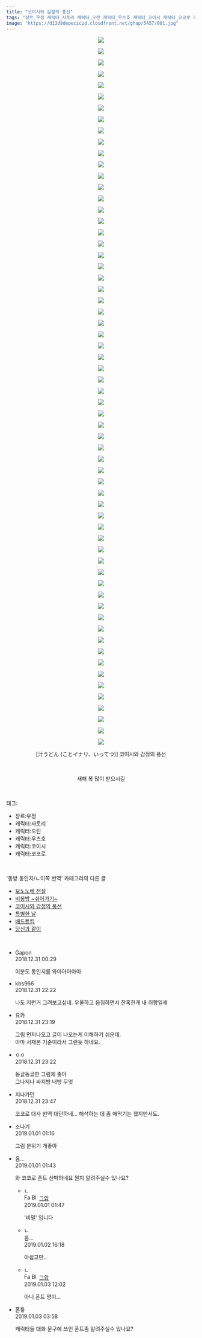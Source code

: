 ```yaml
---
title: "코이시와 감정의 풍선"
tags: "장르_우정 캐릭터_사토리 캐릭터_오린 캐릭터_우츠호 캐릭터_코이시 캐릭터_코코로 汁うどん ことイナリ いってつ 동방_동인지／ㄴ이쪽_번역"
image: "https://d13d8depeciczd.cloudfront.net/ghap/5457/001.jpg"
---
```

<div class="article">
<p style="text-align: center; clear: none; float: none;"><img src="{{ site.imgserver12 }}/ghap/5457/001.jpg"/></p>
<p style="text-align: center; clear: none; float: none;"><img src="{{ site.imgserver12 }}/ghap/5457/002.jpg"/></p>
<p style="text-align: center; clear: none; float: none;"><img src="{{ site.imgserver12 }}/ghap/5457/003.jpg"/></p>
<p style="text-align: center; clear: none; float: none;"><img src="{{ site.imgserver12 }}/ghap/5457/004.jpg"/></p>
<p style="text-align: center; clear: none; float: none;"><img src="{{ site.imgserver12 }}/ghap/5457/005.jpg"/></p>
<p style="text-align: center; clear: none; float: none;"><img src="{{ site.imgserver12 }}/ghap/5457/006.jpg"/></p>
<p style="text-align: center; clear: none; float: none;"><img src="{{ site.imgserver12 }}/ghap/5457/007.jpg"/></p>
<p style="text-align: center; clear: none; float: none;"><img src="{{ site.imgserver12 }}/ghap/5457/008.jpg"/></p>
<p style="text-align: center; clear: none; float: none;"><img src="{{ site.imgserver12 }}/ghap/5457/009.jpg"/></p>
<p style="text-align: center; clear: none; float: none;"><img src="{{ site.imgserver12 }}/ghap/5457/010.jpg"/></p>
<p style="text-align: center; clear: none; float: none;"><img src="{{ site.imgserver12 }}/ghap/5457/011.jpg"/></p>
<p style="text-align: center; clear: none; float: none;"><img src="{{ site.imgserver12 }}/ghap/5457/012.jpg"/></p>
<p style="text-align: center; clear: none; float: none;"><img src="{{ site.imgserver12 }}/ghap/5457/013.jpg"/></p>
<p style="text-align: center; clear: none; float: none;"><img src="{{ site.imgserver12 }}/ghap/5457/014.jpg"/></p>
<p style="text-align: center; clear: none; float: none;"><img src="{{ site.imgserver12 }}/ghap/5457/015.jpg"/></p>
<p style="text-align: center; clear: none; float: none;"><img src="{{ site.imgserver12 }}/ghap/5457/016.jpg"/></p>
<p style="text-align: center; clear: none; float: none;"><img src="{{ site.imgserver12 }}/ghap/5457/017.jpg"/></p>
<p style="text-align: center; clear: none; float: none;"><img src="{{ site.imgserver12 }}/ghap/5457/018.jpg"/></p>
<p style="text-align: center; clear: none; float: none;"><img src="{{ site.imgserver12 }}/ghap/5457/019.jpg"/></p>
<p style="text-align: center; clear: none; float: none;"><img src="{{ site.imgserver12 }}/ghap/5457/020.jpg"/></p>
<p style="text-align: center; clear: none; float: none;"><img src="{{ site.imgserver12 }}/ghap/5457/021.jpg"/></p>
<p style="text-align: center; clear: none; float: none;"><img src="{{ site.imgserver12 }}/ghap/5457/022.jpg"/></p>
<p style="text-align: center; clear: none; float: none;"><img src="{{ site.imgserver12 }}/ghap/5457/023.jpg"/></p>
<p style="text-align: center; clear: none; float: none;"><img src="{{ site.imgserver12 }}/ghap/5457/024.jpg"/></p>
<p style="text-align: center; clear: none; float: none;"><img src="{{ site.imgserver12 }}/ghap/5457/025.jpg"/></p>
<p style="text-align: center; clear: none; float: none;"><img src="{{ site.imgserver12 }}/ghap/5457/026.jpg"/></p>
<p style="text-align: center; clear: none; float: none;"><img src="{{ site.imgserver12 }}/ghap/5457/027.jpg"/></p>
<p style="text-align: center; clear: none; float: none;"><img src="{{ site.imgserver12 }}/ghap/5457/028.jpg"/></p>
<p style="text-align: center; clear: none; float: none;"><img src="{{ site.imgserver12 }}/ghap/5457/029.jpg"/></p>
<p style="text-align: center; clear: none; float: none;"><img src="{{ site.imgserver12 }}/ghap/5457/030.jpg"/></p>
<p style="text-align: center; clear: none; float: none;"><img src="{{ site.imgserver12 }}/ghap/5457/031.jpg"/></p>
<p style="text-align: center; clear: none; float: none;"><img src="{{ site.imgserver12 }}/ghap/5457/032.jpg"/></p>
<p style="text-align: center; clear: none; float: none;"><img src="{{ site.imgserver12 }}/ghap/5457/033.jpg"/></p>
<p style="text-align: center; clear: none; float: none;"><img src="{{ site.imgserver12 }}/ghap/5457/034.jpg"/></p>
<p style="text-align: center; clear: none; float: none;"><img src="{{ site.imgserver12 }}/ghap/5457/035.jpg"/></p>
<p style="text-align: center; clear: none; float: none;"><img src="{{ site.imgserver12 }}/ghap/5457/036.jpg"/></p>
<p style="text-align: center; clear: none; float: none;"><img src="{{ site.imgserver12 }}/ghap/5457/037.jpg"/></p>
<p style="text-align: center; clear: none; float: none;"><img src="{{ site.imgserver12 }}/ghap/5457/038.jpg"/></p>
<p style="text-align: center; clear: none; float: none;"><img src="{{ site.imgserver12 }}/ghap/5457/039.jpg"/></p>
<p style="text-align: center; clear: none; float: none;"><img src="{{ site.imgserver12 }}/ghap/5457/040.jpg"/></p>
<p style="text-align: center; clear: none; float: none;"><img src="{{ site.imgserver12 }}/ghap/5457/041.jpg"/></p>
<p style="text-align: center; clear: none; float: none;"><img src="{{ site.imgserver12 }}/ghap/5457/042.jpg"/></p>
<p style="text-align: center; clear: none; float: none;"><img src="{{ site.imgserver12 }}/ghap/5457/043.jpg"/></p>
<p style="text-align: center; clear: none; float: none;"><img src="{{ site.imgserver12 }}/ghap/5457/044.jpg"/></p>
<p style="text-align: center; clear: none; float: none;"><img src="{{ site.imgserver12 }}/ghap/5457/045.jpg"/></p>
<p style="text-align: center; clear: none; float: none;"><img src="{{ site.imgserver12 }}/ghap/5457/046.jpg"/></p>
<p style="text-align: center; clear: none; float: none;"><img src="{{ site.imgserver12 }}/ghap/5457/047.jpg"/></p>
<p style="text-align: center; clear: none; float: none;"><img src="{{ site.imgserver12 }}/ghap/5457/048.jpg"/></p>
<p style="text-align: center; clear: none; float: none;"><img src="{{ site.imgserver12 }}/ghap/5457/049.jpg"/></p>
<p style="text-align: center; clear: none; float: none;"><img src="{{ site.imgserver12 }}/ghap/5457/050.jpg"/></p>
<p style="text-align: center; clear: none; float: none;"><img src="{{ site.imgserver12 }}/ghap/5457/051.jpg"/></p>
<p style="text-align: center; clear: none; float: none;"><img src="{{ site.imgserver12 }}/ghap/5457/052.jpg"/></p>
<p style="text-align: center; clear: none; float: none;"><img src="{{ site.imgserver12 }}/ghap/5457/053.jpg"/></p>
<p style="text-align: center; clear: none; float: none;"><img src="{{ site.imgserver12 }}/ghap/5457/054.jpg"/></p>
<p style="text-align: center; clear: none; float: none;"><img src="{{ site.imgserver12 }}/ghap/5457/055.jpg"/></p>
<p style="text-align: center; clear: none; float: none;"><img src="{{ site.imgserver12 }}/ghap/5457/056.jpg"/></p>
<p style="text-align: center; clear: none; float: none;"><img src="{{ site.imgserver12 }}/ghap/5457/057.jpg"/></p>
<p style="text-align: center; clear: none; float: none;"><img src="{{ site.imgserver12 }}/ghap/5457/058.jpg"/></p>
<p style="text-align: center; clear: none; float: none;"><img src="{{ site.imgserver12 }}/ghap/5457/059.jpg"/></p>
<p style="text-align: center; clear: none; float: none;"><img src="{{ site.imgserver12 }}/ghap/5457/060.jpg"/></p>
<p style="text-align: center; clear: none; float: none;"><img src="{{ site.imgserver12 }}/ghap/5457/061.jpg"/></p>
<p style="text-align: center; clear: none; float: none;"><img src="{{ site.imgserver12 }}/ghap/5457/062.jpg"/></p>
<p style="text-align: center; clear: none; float: none;"><img src="{{ site.imgserver12 }}/ghap/5457/063.jpg"/></p>
<p style="text-align: center; clear: none; float: none;">[汁うどん (ことイナリ、いってつ)] 코이시와 감정의 풍선</p>
<p style="text-align: center; clear: none; float: none;"><br/></p>
<p style="text-align: center; clear: none; float: none;">새해 복 많이 받으시길</p>
</div><br/>
<div class="tagTrail">
<p>태그: </p>
<ul>
<li>장르:우정</li>
<li>캐릭터:사토리</li>
<li>캐릭터:오린</li>
<li>캐릭터:우츠호</li>
<li>캐릭터:코이시</li>
<li>캐릭터:코코로</li>
</ul>
</div><br/>
<div class="another">
<p>'동방 동인지/ㄴ이쪽 번역' 카테고리의 다른 글</p>
<ul>
<li><a href="/ghap_5638">모노노베 전설</a></li>
<li><a href="/ghap_5583">비봉밥 ~쉬어가기~</a></li>
<li><a href="/ghap_5457">코이시와 감정의 풍선</a></li>
<li><a href="/ghap_5456">특별한 날</a></li>
<li><a href="/ghap_5415">배드트립</a></li>
<li><a href="/ghap_5396">당신과 같이</a></li>
</ul>
</div><br/>
<div class="comment">
<ul>
<li class="cb_thumb_off" id="comment15398399">
<div class="cb_comment_area">
<div class="cb_info_area">
<div class="cb_section">
<span class="cb_nick_name">Gapon</span>
</div>
<div class="cb_section">
<span class="cb_date">2018.12.31 00:29 </span>
</div>
</div>
<div class="cb_dsc_comment">
<p class="cb_dsc">
											이분도 동인지를 와아아아아아
										</p>
</div>
</div></li>
<li class="cb_thumb_off" id="comment15399281">
<div class="cb_comment_area">
<div class="cb_info_area">
<div class="cb_section">
<span class="cb_nick_name">kbs966</span>
</div>
<div class="cb_section">
<span class="cb_date">2018.12.31 22:22 </span>
</div>
</div>
<div class="cb_dsc_comment">
<p class="cb_dsc">
											나도 저런거 그려보고싶네. 우울하고 음침하면서 잔혹한게 내 취향일세
										</p>
</div>
</div></li>
<li class="cb_thumb_off" id="comment15399320">
<div class="cb_comment_area">
<div class="cb_info_area">
<div class="cb_section">
<span class="cb_nick_name">요카</span>
</div>
<div class="cb_section">
<span class="cb_date">2018.12.31 23:19 </span>
</div>
</div>
<div class="cb_dsc_comment">
<p class="cb_dsc">
											그림 먼저나오고 글이 나오는게 이해하기 쉬운데.<br/>
아마 서재본 기준이라서 그런듯 하네요.
										</p>
</div>
</div></li>
<li class="cb_thumb_off" id="comment15399321">
<div class="cb_comment_area">
<div class="cb_info_area">
<div class="cb_section">
<span class="cb_nick_name">ㅇㅇ</span>
</div>
<div class="cb_section">
<span class="cb_date">2018.12.31 23:22 </span>
</div>
</div>
<div class="cb_dsc_comment">
<p class="cb_dsc">
											동글동글한 그림체 좋아<br/>
그나저나 싸지방 내방 무엇
										</p>
</div>
</div></li>
<li class="cb_thumb_off" id="comment15399332">
<div class="cb_comment_area">
<div class="cb_info_area">
<div class="cb_section">
<span class="cb_nick_name">지나가던</span>
</div>
<div class="cb_section">
<span class="cb_date">2018.12.31 23:47 </span>
</div>
</div>
<div class="cb_dsc_comment">
<p class="cb_dsc">
											코코로 대사 번역 대단하네... 해석하는 데 좀 애먹기는 했지만서도.
										</p>
</div>
</div></li>
<li class="cb_thumb_off" id="comment15399389">
<div class="cb_comment_area">
<div class="cb_info_area">
<div class="cb_section">
<span class="cb_nick_name">소나기</span>
</div>
<div class="cb_section">
<span class="cb_date">2019.01.01 01:16 </span>
</div>
</div>
<div class="cb_dsc_comment">
<p class="cb_dsc">
											그림 분위기 개좋아
										</p>
</div>
</div></li>
<li class="cb_thumb_off" id="comment15399410">
<div class="cb_comment_area">
<div class="cb_info_area">
<div class="cb_section">
<span class="cb_nick_name">음...</span>
</div>
<div class="cb_section">
<span class="cb_date">2019.01.01 01:43 </span>
</div>
</div>
<div class="cb_dsc_comment">
<p class="cb_dsc">
											와 코코로 폰트 신박하네요 뭔지 알려주실수 있나요?
										</p>
</div>
<ul>
<li class="cb_thumb_off" id="comment15399411">
<span class="cb_bu_subnode">ㄴ</span>
<div class="cb_comment_area">
<div class="cb_info_area">
<div class="cb_section">
<span class="cb_nick_name"><img alt="Favicon of https://ghaptouhou.tistory.com" height="16" onerror="this.onerror=null;this.parentNode.removeChild(this)" src="https://ghaptouhou.tistory.com/favicon.ico" width="16"/> <img alt="BlogIcon" height="16" onerror="this.parentNode.removeChild(this)" src="https://ghaptouhou.tistory.com/index.gif" width="16"/> <a href="https://ghaptouhou.tistory.com" onclick="return openLinkInNewWindow(this)"> 그압</a><span class="tistoryProfileLayerTrigger" onclick='TistoryProfile.show(event, this, {"title":"\uc800\uae30 \uc774\uac70 \ub098\uc911\uc5d0 \uc218\uc815 \uac00\ub2a5\ud558\ub098\uc694","url":"https:\/\/ghap.tistory.com","nickname":"\uadf8\uc555","items":[]}); return false;'></span></span>
</div>
<div class="cb_section">
<span class="cb_date">2019.01.01 01:47 </span>
</div>
</div>
<div class="cb_dsc_comment">
<p class="cb_dsc">
																'비밀' 입니다
															</p>
</div>
</div>
</li>
<li class="cb_thumb_off" id="comment15400941">
<span class="cb_bu_subnode">ㄴ</span>
<div class="cb_comment_area">
<div class="cb_info_area">
<div class="cb_section">
<span class="cb_nick_name">음...</span>
</div>
<div class="cb_section">
<span class="cb_date">2019.01.02 16:18 </span>
</div>
</div>
<div class="cb_dsc_comment">
<p class="cb_dsc">
																아쉽고만..
															</p>
</div>
</div>
</li>
<li class="cb_thumb_off" id="comment15402026">
<span class="cb_bu_subnode">ㄴ</span>
<div class="cb_comment_area">
<div class="cb_info_area">
<div class="cb_section">
<span class="cb_nick_name"><img alt="Favicon of https://ghaptouhou.tistory.com" height="16" onerror="this.onerror=null;this.parentNode.removeChild(this)" src="https://ghaptouhou.tistory.com/favicon.ico" width="16"/> <img alt="BlogIcon" height="16" onerror="this.parentNode.removeChild(this)" src="https://ghaptouhou.tistory.com/index.gif" width="16"/> <a href="https://ghaptouhou.tistory.com" onclick="return openLinkInNewWindow(this)"> 그압</a><span class="tistoryProfileLayerTrigger" onclick='TistoryProfile.show(event, this, {"title":"\uc800\uae30 \uc774\uac70 \ub098\uc911\uc5d0 \uc218\uc815 \uac00\ub2a5\ud558\ub098\uc694","url":"https:\/\/ghap.tistory.com","nickname":"\uadf8\uc555","items":[]}); return false;'></span></span>
</div>
<div class="cb_section">
<span class="cb_date">2019.01.03 12:02 </span>
</div>
</div>
<div class="cb_dsc_comment">
<p class="cb_dsc">
																아니 폰트 명이...
															</p>
</div>
</div>
</li>
</ul>
</div></li>
<li class="cb_thumb_off" id="comment15401818">
<div class="cb_comment_area">
<div class="cb_info_area">
<div class="cb_section">
<span class="cb_nick_name">폰틓</span>
</div>
<div class="cb_section">
<span class="cb_date">2019.01.03 03:58 </span>
</div>
</div>
<div class="cb_dsc_comment">
<p class="cb_dsc">
											캐릭터들 대화 문구에 쓰인 폰트좀 알려주실수 있나요?
										</p>
</div>
</div></li>
</ul>
</div><br/>
